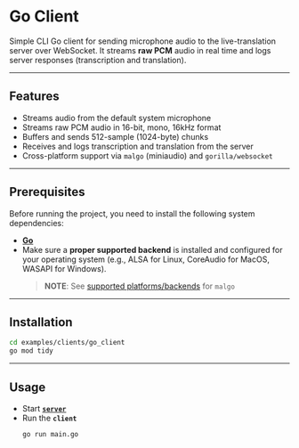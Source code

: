 # Go Client

Simple CLI Go client for sending microphone audio to the live-translation server over WebSocket. It streams **raw PCM** audio in real time and logs server responses (transcription and translation).

---

## Features

- Streams audio from the default system microphone
- Streams raw PCM audio in 16-bit, mono, 16kHz format
- Buffers and sends 512-sample (1024-byte) chunks
- Receives and logs transcription and translation from the server
- Cross-platform support via `malgo` (miniaudio) and `gorilla/websocket`

---

## Prerequisites

Before running the project, you need to install the following system dependencies:
- [**Go**](https://go.dev/doc/install)
- Make sure a **proper supported backend** is installed and configured for your operating system (e.g., ALSA for Linux, CoreAudio for MacOS, WASAPI for Windows).
    > **NOTE**: See [supported platforms/backends](https://pkg.go.dev/github.com/gen2brain/malgo#section-readme) for `malgo`

---

## Installation

```bash
cd examples/clients/go_client
go mod tidy
```

---

## Usage

- Start [**`server`**](../../../README.md#usage)
- Run the **`client`**
    ```bash
    go run main.go
    ```